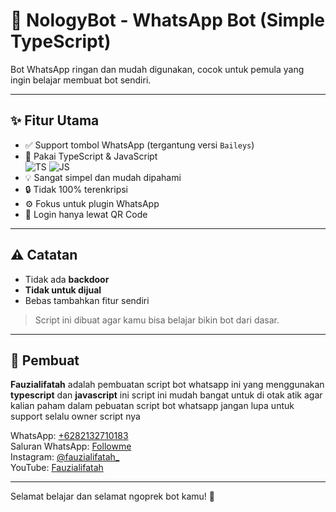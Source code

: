 # 🤖 NologyBot - WhatsApp Bot (Simple TypeScript)

Bot WhatsApp ringan dan mudah digunakan, cocok untuk pemula yang ingin belajar membuat bot sendiri.

---

## ✨ Fitur Utama

- ✅ Support tombol WhatsApp (tergantung versi `Baileys`)
- 🧠 Pakai TypeScript & JavaScript  
  ![TS](https://img.shields.io/badge/TypeScript-blue?logo=typescript) 
  ![JS](https://img.shields.io/badge/JavaScript-yellow?logo=javascript)
- 💡 Sangat simpel dan mudah dipahami
- 🔒 Tidak 100% terenkripsi
- ⚙️ Fokus untuk plugin WhatsApp
- 🔁 Login hanya lewat QR Code

---

## ⚠️ Catatan

- Tidak ada **backdoor**
- **Tidak untuk dijual**
- Bebas tambahkan fitur sendiri

> Script ini dibuat agar kamu bisa belajar bikin bot dari dasar.

---

## 👤 Pembuat

**Fauzialifatah** adalah pembuatan script bot whatsapp ini yang menggunakan **typescript** dan **javascript** ini script ini mudah bangat untuk di otak atik agar kalian paham dalam pebuatan script bot whatsapp jangan lupa untuk support selalu owner script nya

WhatsApp: [+6282132710183](https://wa.me/6282132710183)  
Saluran WhatsApp: [Followme](https://www.whatsapp.com/channel/0029VawsCnQ9mrGkOuburC1z?utm_medium=social&utm_source=heylink.me)  
Instagram: [@fauzialifatah_](https://instagram.com/fauzialifatah_)  
YouTube: [Fauzialifatah](https://www.youtube.com/@Fauzialifatah)

---

Selamat belajar dan selamat ngoprek bot kamu! 🚀
